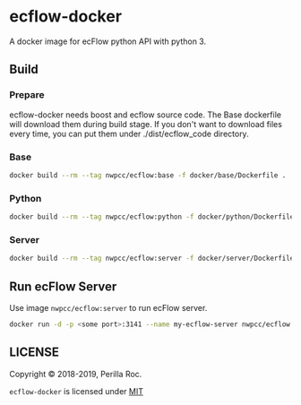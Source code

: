 # ecflow-docker

A docker image for ecFlow python API with python 3.

## Build

### Prepare

ecflow-docker needs boost and ecflow source code. 
The Base dockerfile will download them during build stage.
If you don't want to download files every time, you can put them under ./dist/ecflow_code directory.

### Base

```bash
docker build --rm --tag nwpcc/ecflow:base -f docker/base/Dockerfile .
```

### Python

```bash
docker build --rm --tag nwpcc/ecflow:python -f docker/python/Dockerfile .
```

### Server

```bash
docker build --rm --tag nwpcc/ecflow:server -f docker/server/Dockerfile .
```

## Run ecFlow Server

Use image `nwpcc/ecflow:server` to run ecFlow server.

```bash
docker run -d -p <some port>:3141 --name my-ecflow-server nwpcc/ecflow:server
```

## LICENSE

Copyright &copy; 2018-2019, Perilla Roc.

`ecflow-docker` is licensed under [MIT](LICENSE.md)